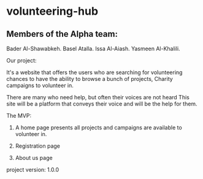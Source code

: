 # volunteering-hub

## Members of the Alpha team:

Bader Al-Shawabkeh.
Basel Atalla.
Issa Al-Aiash.
Yasmeen Al-Khalili.

Our project:

It's a website that offers the users who are searching for volunteering chances to have the ability to browse a
bunch of projects, Charity campaigns to volunteer in.

There are many who need help, but often their voices are not heard
This site will be a platform that conveys their voice and will be the help for them.

The MVP:
1. A home page presents all projects and campaigns are available to volunteer in.

2. Registration page

3. About us page  



project version: 1.0.0 
